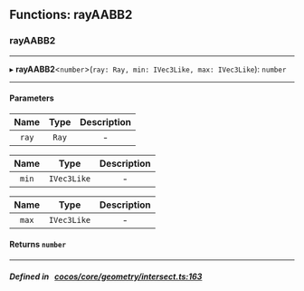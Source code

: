 ## Functions: rayAABB2

### rayAABB2


___
▸ **rayAABB2**<`number`\>(`ray: Ray, min: IVec3Like, max: IVec3Like`): `number`
___


#### Parameters

| Name | Type | Description |
| :------: | :------: | :------: |
| `ray` | `Ray` | - |

| Name | Type | Description |
| :------: | :------: | :------: |
| `min` | `IVec3Like` | - |

| Name | Type | Description |
| :------: | :------: | :------: |
| `max` | `IVec3Like` | - |


#### Returns `number` 
___


##### Defined in &nbsp;   [cocos/core/geometry/intersect.ts:163](https://github.com/cocos-creator/engine/blob/c7bf6b8a9/cocos/core/geometry/intersect.ts#L163)&nbsp;
